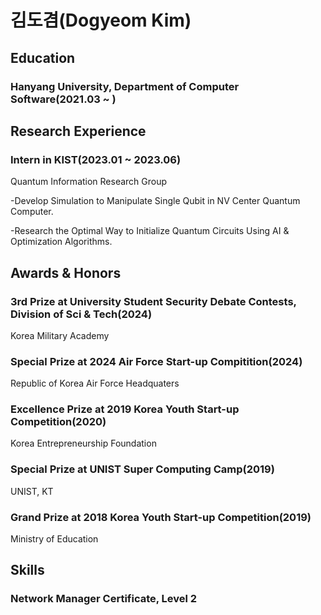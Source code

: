 # 김도겸(Dogyeom Kim)

## Education
### Hanyang University, Department of Computer Software(2021.03 ~ )

## Research Experience
### Intern in KIST(2023.01 ~ 2023.06)
Quantum Information Research Group

-Develop Simulation to Manipulate Single Qubit in NV Center Quantum Computer.

-Research the Optimal Way to Initialize Quantum Circuits Using AI & Optimization Algorithms.

## Awards & Honors
### 3rd Prize at University Student Security Debate Contests, Division of Sci & Tech(2024)
Korea Military Academy
### Special Prize at 2024 Air Force Start-up Compitition(2024)
Republic of Korea Air Force Headquaters
### Excellence Prize at 2019 Korea Youth Start-up Competition(2020)
Korea Entrepreneurship Foundation
### Special Prize at UNIST Super Computing Camp(2019)
UNIST, KT
### Grand Prize at 2018 Korea Youth Start-up Competition(2019)
Ministry of Education

## Skills
### Network Manager Certificate, Level 2
